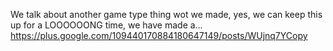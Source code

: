 We talk about another game type thing wot we made, yes, we can keep this up for a LOOOOOONG time, we have made a… https://plus.google.com/109440170884180647149/posts/WUjnq7YCopy